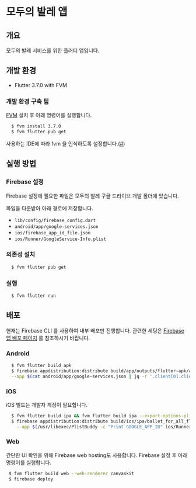 # 모두의 발레 앱

## 개요

모두의 발레 서비스를 위한 플러터 앱입니다.

## 개발 환경

- Flutter 3.7.0 with FVM

### 개발 환경 구축 팁

[FVM](https://fvm.app/) 설치 후 아래 명령어를 실행합니다.

```bash
  $ fvm install 3.7.0
  $ fvm flutter pub get
```

사용하는 IDE에 따라 fvm 을 인식하도록 설정합니다.([#](https://fvm.app/docs/getting_started/configuration#ide))

## 실행 방법

### Firebase 설정

Firebase 설정에 필요한 파일은 모두의 발레 구글 드라이브 개발 폴더에 있습니다.

파일을 다운받아 아래 경로에 저장합니다.

- `lib/config/firebase_config.dart`
- `android/app/google-services.json`
- `ios/firebase_app_id_file.json`
- `ios/Runner/GoogleService-Info.plist`

### 의존성 설치

```bash
  $ fvm flutter pub get
```

### 실행

```bash
  $ fvm flutter run
```

## 배포

현재는 Firebase CLI 를 사용하여 내부 배포만 진행합니다.
관련한 세팅은 [Firebase 앱 배포 페이지](https://firebase.google.com/docs/app-distribution?authuser=0&hl=ko)
를 참조하시기 바랍니다.

### Android

```bash
  $ fvm flutter build apk
  $ firebase appdistribution:distribute build/app/outputs/flutter-apk/app-release.apk \
  --app $(cat android/app/google-services.json | jq -r '.client[0].client_info.mobilesdk_app_id')
```

### iOS

iOS 빌드는 개발자 계정이 필요합니다.

```bash
  $ fvm flutter build ipa && fvm flutter build ipa --export-options-plist="build/ios/archive/Runner.xcarchive/Info.plist"
  $ firebase appdistribution:distribute build/ios/ipa/ballet_for_all_flutter.ipa  \
    --app $(/usr/libexec/PlistBuddy -c "Print GOOGLE_APP_ID" ios/Runner/GoogleService-Info.plist)
```

### Web

간단한 UI 확인을 위해 Firebase web hosting도 사용합니다.
Firebase 설정 후 아래 명령어를 실행합니다.

```bash
 $ fvm flutter build web --web-renderer canvaskit
 $ firebase deploy
```
